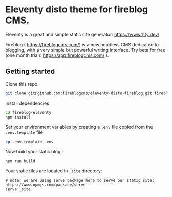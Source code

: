 # Eleventy disto theme for fireblog CMS.

Eleventy is a great and simple static site generator: https://www.11ty.dev/

Fireblog ( https://fireblogcms.com/) is a new headless CMS dedicated to blogging, with a very simple but powerful writing interface. Try beta for free (one month trial): https://app.fireblogcms.com/ ).

## Getting started

Clone this repo.

```sh
git clone git@github.com:fireblogcms/eleventy-disto-fireblog.git fireblog-eleventy
```

Install dependencies

```sh
cd fireblog-eleventy
npm install
```

Set your environment variables by creating a `.env` file copied from the `.env.template` file

```sh
cp .env.template .env
```

Now build your static blog :

```sh
npm run build
```

Your static files are located in `_site` directory:

```
# note: we are using serve package here to serve our static site: https://www.npmjs.com/package/serve
serve _site
```
